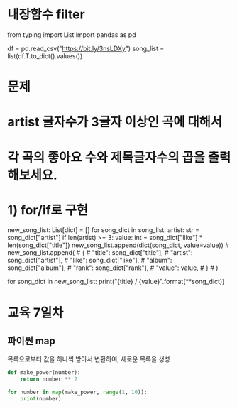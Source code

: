 # 내장함수 filter

from typing import List
import pandas as pd

df = pd.read_csv("https://bit.ly/3nsLDXy")
song_list = list(df.T.to_dict().values())

# 문제
# artist 글자수가 3글자 이상인 곡에 대해서
# 각 곡의 좋아요 수와 제목글자수의 곱을 출력해보세요.

# 1) for/if로 구현

new_song_list: List[dict] = []
for song_dict in song_list:
    artist: str = song_dict["artist"]
    if len(artist) >= 3:
        value: int = song_dict["like"] * len(song_dict["title"])
        new_song_list.append(dict(song_dict, value=value))
        # new_song_list.append(
        #     {
        #         "title": song_dict["title"],
        #         "artist": song_dict["artist"],
        #         "like": song_dict["like"],
        #         "album": song_dict["album"],
        #         "rank": song_dict["rank"],
        #         "value": value,
        #     }
        # )

for song_dict in new_song_list:
    print("{title} / {value}".format(**song_dict))


# 교육 7일차

## 파이썬 map

목록으로부터 값을 하나씩 받아서 변환하여, 새로운 목록을 생성

```python
def make_power(number):
    return number ** 2

for number in map(make_power, range(1, 10)):
    print(number)
```